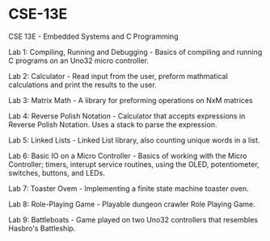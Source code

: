 # CSE-13E
CSE 13E - Embedded Systems and C Programming

Lab 1: Compiling, Running and Debugging
      - Basics of compiling and running C programs on an Uno32 micro controller.
      
Lab 2: Calculator
      - Read input from the user, preform mathmatical calculations and print the results to the user.
      
Lab 3: Matrix Math
      - A library for preforming operations on NxM matrices
      
Lab 4: Reverse Polish Notation
      - Calculator that accepts expressions in Reverse Polish Notation. Uses a stack to parse the expression.
      
Lab 5: Linked Lists
      - Linked List library, also counting unique words in a list.
      
Lab 6: Basic IO on a Micro Controller
      - Basics of working with the Micro Controller; timers, interupt service routines, using the OLED, potentiometer,
        switches, buttons, and LEDs.
        
Lab 7: Toaster Ovem
      - Implementing a finite state machine toaster oven.
      
Lab 8: Role-Playing Game
      - Playable dungeon crawler Role Playing Game.
      
Lab 9: Battleboats
      - Game played on two Uno32 controllers that resembles Hasbro's Battleship.
